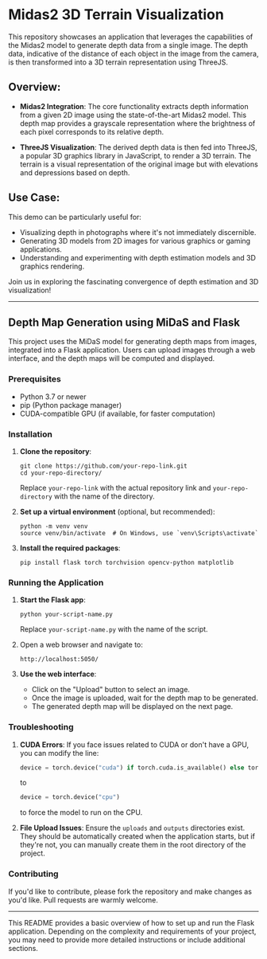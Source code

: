 
# Midas2 3D Terrain Visualization

This repository showcases an application that leverages the capabilities of the Midas2 model to generate depth data from a single image. The depth data, indicative of the distance of each object in the image from the camera, is then transformed into a 3D terrain representation using ThreeJS.

## Overview:
- **Midas2 Integration**: The core functionality extracts depth information from a given 2D image using the state-of-the-art Midas2 model. This depth map provides a grayscale representation where the brightness of each pixel corresponds to its relative depth.
  
- **ThreeJS Visualization**: The derived depth data is then fed into ThreeJS, a popular 3D graphics library in JavaScript, to render a 3D terrain. The terrain is a visual representation of the original image but with elevations and depressions based on depth.

## Use Case:
This demo can be particularly useful for:
- Visualizing depth in photographs where it's not immediately discernible.
- Generating 3D models from 2D images for various graphics or gaming applications.
- Understanding and experimenting with depth estimation models and 3D graphics rendering.

Join us in exploring the fascinating convergence of depth estimation and 3D visualization!


---

## Depth Map Generation using MiDaS and Flask

This project uses the MiDaS model for generating depth maps from images, integrated into a Flask application. Users can upload images through a web interface, and the depth maps will be computed and displayed.

### Prerequisites

- Python 3.7 or newer
- pip (Python package manager)
- CUDA-compatible GPU (if available, for faster computation)

### Installation

1. **Clone the repository**:

   ```
   git clone https://github.com/your-repo-link.git
   cd your-repo-directory/
   ```

   Replace `your-repo-link` with the actual repository link and `your-repo-directory` with the name of the directory.

2. **Set up a virtual environment** (optional, but recommended):

   ```
   python -m venv venv
   source venv/bin/activate  # On Windows, use `venv\Scripts\activate`
   ```

3. **Install the required packages**:

   ```
   pip install flask torch torchvision opencv-python matplotlib
   ```

### Running the Application

1. **Start the Flask app**:

   ```
   python your-script-name.py
   ```

   Replace `your-script-name.py` with the name of the script.

2. Open a web browser and navigate to:

   ```
   http://localhost:5050/
   ```

3. **Use the web interface**:

   - Click on the "Upload" button to select an image.
   - Once the image is uploaded, wait for the depth map to be generated.
   - The generated depth map will be displayed on the next page.

### Troubleshooting

1. **CUDA Errors**: If you face issues related to CUDA or don't have a GPU, you can modify the line:

   ```python
   device = torch.device("cuda") if torch.cuda.is_available() else torch.device("cpu")
   ```

   to

   ```python
   device = torch.device("cpu")
   ```

   to force the model to run on the CPU.

2. **File Upload Issues**: Ensure the `uploads` and `outputs` directories exist. They should be automatically created when the application starts, but if they're not, you can manually create them in the root directory of 
the project.

### Contributing

If you'd like to contribute, please fork the repository and make changes as you'd like. Pull requests are warmly welcome.

---

This README provides a basic overview of how to set up and run the Flask application. Depending on the complexity and requirements of your project, you may need to provide more detailed instructions or include additional 
sections.
